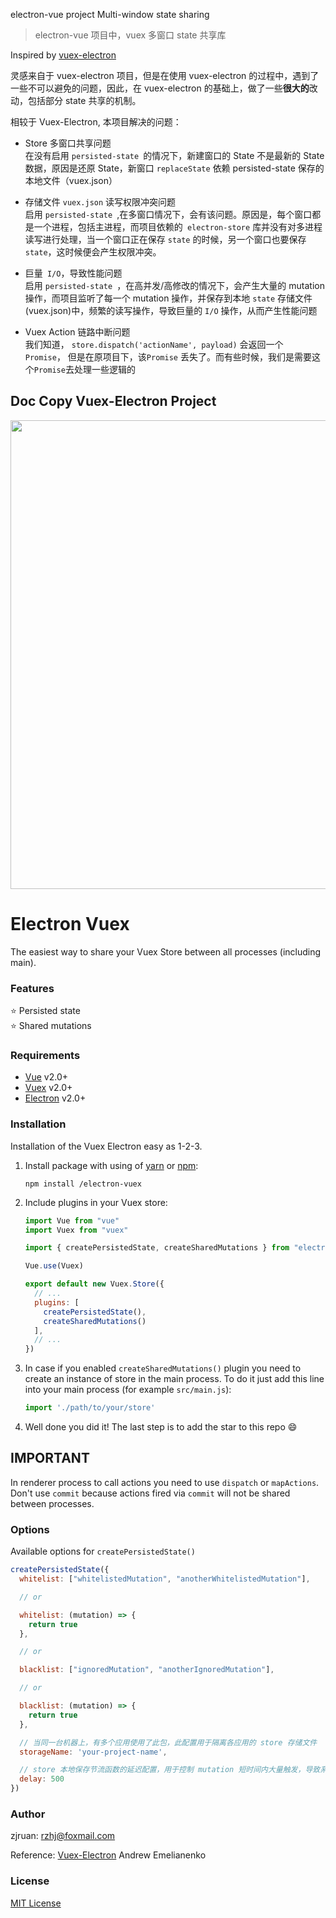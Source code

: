 electron-vue project Multi-window state sharing
> electron-vue 项目中，vuex 多窗口 state 共享库

Inspired by [vuex-electron](https://www.npmjs.com/package/vuex-electron)  

灵感来自于 vuex-electron 项目，但是在使用 vuex-electron 的过程中，遇到了一些不可以避免的问题，因此，在  vuex-electron 的基础上，做了一些**很大的**改动，包括部分 state 共享的机制。



相较于 Vuex-Electron, 本项目解决的问题：
* Store 多窗口共享问题  
在没有启用 `persisted-state `的情况下，新建窗口的 State 不是最新的 State 数据，原因是还原 State，新窗口 `replaceState` 依赖 persisted-state 保存的本地文件（vuex.json）
 
 * 存储文件 `vuex.json` 读写权限冲突问题  
 启用 `persisted-state `,在多窗口情况下，会有该问题。原因是，每个窗口都是一个进程，包括主进程，而项目依赖的` electron-store` 库并没有对多进程读写进行处理，当一个窗口正在保存 `state` 的时候，另一个窗口也要保存 `state`，这时候便会产生权限冲突。
 * 巨量` I/O`，导致性能问题  
  启用 `persisted-state `，在高并发/高修改的情况下，会产生大量的 mutation 操作，而项目监听了每一个 mutation 操作，并保存到本地 `state` 存储文件(vuex.json)中，频繁的读写操作，导致巨量的 `I/O` 操作，从而产生性能问题
* Vuex Action 链路中断问题  
我们知道， `store.dispatch('actionName', payload)` 会返回一个 `Promise`， 但是在原项目下，该`Promise` 丢失了。而有些时候，我们是需要这个`Promise`去处理一些逻辑的


**Doc Copy Vuex-Electron Project**
---

<p align="center">
  <img width="750" src="https://user-images.githubusercontent.com/678665/45566726-404d9e80-b860-11e8-94b6-527dfcc3b3b3.png">
</p>

# Electron Vuex

The easiest way to share your Vuex Store between all processes (including main).

### Features

:star: Persisted state  
:star: Shared mutations

### Requirements

- [Vue](https://github.com/vuejs/vue) v2.0+
- [Vuex](https://github.com/vuejs/vuex) v2.0+
- [Electron](https://github.com/electron/electron) v2.0+

### Installation

Installation of the Vuex Electron easy as 1-2-3.

1. Install package with using of [yarn](https://github.com/yarnpkg/yarn) or [npm](https://github.com/npm/cli):

    ```
    npm install /electron-vuex
    ```

2. Include plugins in your Vuex store:

    ```javascript
    import Vue from "vue"
    import Vuex from "vuex"

    import { createPersistedState, createSharedMutations } from "electron-vuex"

    Vue.use(Vuex)

    export default new Vuex.Store({
      // ...
      plugins: [
        createPersistedState(),
        createSharedMutations()
      ],
      // ...
    })
    ```

3. In case if you enabled `createSharedMutations()` plugin you need to create an instance of store in the main process. To do it just add this line into your main process (for example `src/main.js`):

    ```javascript
    import './path/to/your/store'
    ```

4. Well done you did it! The last step is to add the star to this repo :smile:

## IMPORTANT

In renderer process to call actions you need to use `dispatch` or `mapActions`. Don't use `commit` because actions fired via `commit` will not be shared between processes.

### Options

Available options for `createPersistedState()`

```javascript
createPersistedState({
  whitelist: ["whitelistedMutation", "anotherWhitelistedMutation"],

  // or

  whitelist: (mutation) => {
    return true
  },

  // or

  blacklist: ["ignoredMutation", "anotherIgnoredMutation"],

  // or

  blacklist: (mutation) => {
    return true
  },

  // 当同一台机器上，有多个应用使用了此包，此配置用于隔离各应用的 store 存储文件
  storageName: 'your-project-name',

  // store 本地保存节流函数的延迟配置，用于控制 mutation 短时间内大量触发，导致系统I/O爆表的问题，默认：1000ms
  delay: 500
})
```

### Author
zjruan: rzhj@foxmail.com

Reference:
[Vuex-Electron](https://www.npmjs.com/package/vuex-electron)  Andrew Emelianenko  

### License

[MIT License](https://github.com/vue-electron/electron-vuex/blob/master/LICENSE)
